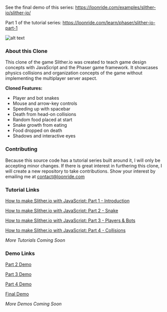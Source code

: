 See the final demo of this series: https://loonride.com/examples/slither-io/slither-io/

Part 1 of the tutorial series: https://loonride.com/learn/phaser/slither-io-part-1

![alt text](https://firebasestorage.googleapis.com/v0/b/loon-ride-webpage.appspot.com/o/media%2F-Ko8Qs0e-jOLtO9GX2Va?alt=media&token=91332f8c-453b-438c-a89f-b65223529acc "how to make Slither.io Part 1")


### About this Clone

This clone of the game Slither.io was created to teach game design concepts with JavaScript and the Phaser game framework. It showcases physics collisions and organization concepts of the game without implementing the multiplayer server aspect.

**Cloned Features:**

* Player and bot snakes
* Mouse and arrow-key controls
* Speeding up with spacebar
* Death from head-on collisions
* Random food placed at start
* Snake growth from eating
* Food dropped on death
* Shadows and interactive eyes


### Contributing

Because this source code has a tutorial series built around it, I will only be accepting minor changes. If there is great interest in furthering this clone, I will create a new repository to take contributions. Show your interest by emailing me at contact@loonride.com


### Tutorial Links

<a href="https://loonride.com/learn/phaser/slither-io-part-1">How to make Slither.io with JavaScript: Part 1 - Introduction</a>

<a href="https://loonride.com/learn/phaser/slither-io-part-2">How to make Slither.io with JavaScript: Part 2 - Snake</a>

<a href="https://loonride.com/learn/phaser/slither-io-part-3">How to make Slither.io with JavaScript: Part 3 - Players & Bots</a>

<a href="https://loonride.com/learn/phaser/slither-io-part-4">How to make Slither.io with JavaScript: Part 4 - Collisions</a>

*More Tutorials Coming Soon*


### Demo Links

<a href="https://loonride.com/examples/slither-io/part-2/">Part 2 Demo</a>

<a href="https://loonride.com/examples/slither-io/part-3/">Part 3 Demo</a>

<a href="https://loonride.com/examples/slither-io/part-3/">Part 4 Demo</a>

<a href="https://loonride.com/examples/slither-io/part-3/">Final Demo</a>

*More Demos Coming Soon*
